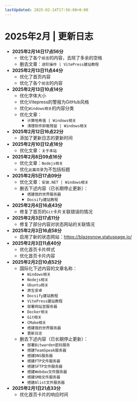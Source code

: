 ```yaml
---
lastUpdated: 2025-02-14T17:56:00+8:00
---
```


# 2025年2月 | 更新日志

- **2025年2月14日17点56分**
  - 优化了各个```前言```的内容，去除了多余的空格
  - 删去文章：```进阶操作 | VitePress建站教程```
- **2025年2月13日11点44分**
  - 优化了首页内容
  - 优化了各个```前言```的内容
- **2025年2月13日10点14分**
  - 优化字体大小
  - 优化Vitepress的警报为GitHub风格
  - 优化```Windows相关```的内容分类
  - 优化文章：
    - ```计算哈希值 | Windows相关```
    - ```清理软件卸载残留 | Windows相关```
- **2025年2月12日16点22分**
  - 添加了更新日志的更新时间
- **2025年2月10日12点18分**
  - 优化文章：```关于本站```
- **2025年2月8日09点16分**
  - 优化文章：```Nodejs相关```
  - 优化```此篇目录```为不包括标题
- **2025年2月5日17点09分**
  - 优化文章：```安装.NET | Windows相关```
  - 删去下述内容（已长期停止更新）：
    - ```搭建我的世界服务器```
    - ```Docsify建站教程```
- **2025年2月4日16点43分**
  - 修复了首页的```Git```卡片关联错误的情况
- **2025年2月3日17点11分**
  - 修复了部分内容对状态网站的关联情况
- **2025年2月3日16点58分**
  - 启用了新的状态网站：<https://blazesnow.statuspage.io/>
- **2025年2月3日11点40分**
  - 优化首页卡片样式
  - 优化首页卡片内容
- **2025年2月2日10点52分**
  - 国际化下述内容的文章名称：
    - ```Windows相关```
    - ```Nodejs相关```
    - ```Ubuntu相关```
    - ```原生安卓```
    - ```Docsify建站教程```
    - ```VitePress建站教程```
    - ```部署网站至服务器```
    - ```Docker相关```
    - ```Git相关```
    - ```CMake相关```
    - ```搭建我的世界服务器```
    - ```更新日志```
  - 删去下述内容（已长期停止更新）：
    - ```部署Bitwarden密码服务```
    - ```搭建TeamSpeak服务器```
    - ```搭建DNS服务器```
    - ```搭建FTP文件服务器```
    - ```搭建SFTP文件服务器```
    - ```搭建Webdav文件服务器```
    - ```搭建SMB文件服务器```
    - ```搭建Alist文件服务器```
- **2025年2月1日21点33分**
  - 优化首页卡片的响应时间
